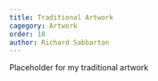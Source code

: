 ```yaml
---
title: Traditional Artwork
cagegory: Artwork
order: 10
author: Richard Sabbarton
---
```


Placeholder for my traditional artwork

